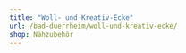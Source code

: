 ```yaml
---
title: "Woll- und Kreativ-Ecke"
url: /bad-duerrheim/woll-und-kreativ-ecke/
shop: Nähzubehör
---
```

